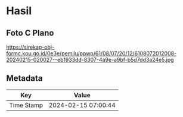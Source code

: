# Hasil

## Foto C Plano

https://sirekap-obj-formc.kpu.go.id/0e3e/pemilu/ppwp/61/08/07/20/12/6108072012008-20240215-020027--eb1933dd-8307-4a9e-a9bf-b5d7dd3a24e5.jpg


## Metadata

| Key        | Value               |
| ---------- | ------------------- |
| Time Stamp | 2024-02-15 07:00:44 |




